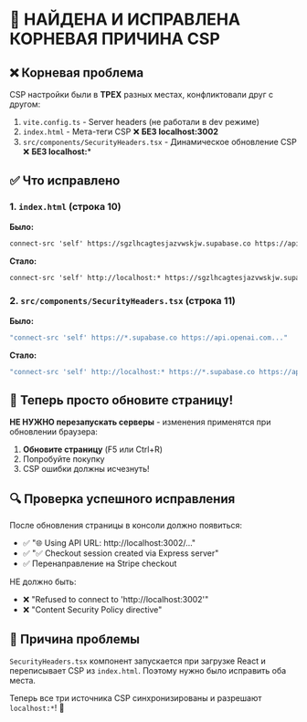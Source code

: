 # 🎯 НАЙДЕНА И ИСПРАВЛЕНА КОРНЕВАЯ ПРИЧИНА CSP

## ❌ Корневая проблема
CSP настройки были в **ТРЕХ** разных местах, конфликтовали друг с другом:

1. `vite.config.ts` - Server headers (не работали в dev режиме)
2. `index.html` - Мета-теги CSP ❌ **БЕЗ localhost:3002**
3. `src/components/SecurityHeaders.tsx` - Динамическое обновление CSP ❌ **БЕЗ localhost:***

## ✅ Что исправлено

### 1. `index.html` (строка 10)
**Было:**
```html
connect-src 'self' https://sgzlhcagtesjazvwskjw.supabase.co https://api.stripe.com...
```
**Стало:**
```html
connect-src 'self' http://localhost:* https://sgzlhcagtesjazvwskjw.supabase.co https://api.stripe.com https://*.stripe.com...
```

### 2. `src/components/SecurityHeaders.tsx` (строка 11)
**Было:**
```typescript
"connect-src 'self' https://*.supabase.co https://api.openai.com..."
```
**Стало:**
```typescript
"connect-src 'self' http://localhost:* https://*.supabase.co https://api.openai.com..."
```

## 🚀 Теперь просто обновите страницу!

**НЕ НУЖНО перезапускать серверы** - изменения применятся при обновлении браузера:

1. **Обновите страницу** (F5 или Ctrl+R)
2. Попробуйте покупку
3. CSP ошибки должны исчезнуть!

## 🔍 Проверка успешного исправления

После обновления страницы в консоли должно появиться:
- ✅ "🌐 Using API URL: http://localhost:3002/..."
- ✅ "✅ Checkout session created via Express server"
- ✅ Перенаправление на Stripe checkout

НЕ должно быть:
- ❌ "Refused to connect to 'http://localhost:3002'"
- ❌ "Content Security Policy directive"

## 🎯 Причина проблемы
`SecurityHeaders.tsx` компонент запускается при загрузке React и переписывает CSP из `index.html`. Поэтому нужно было исправить оба места.

Теперь все три источника CSP синхронизированы и разрешают `localhost:*`! 🎉